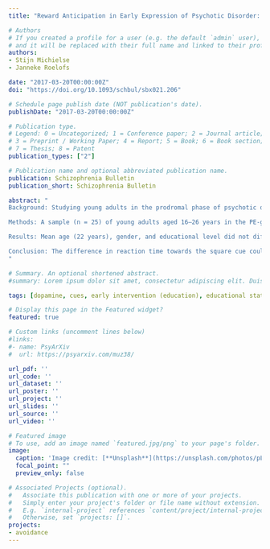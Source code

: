```yaml
---
title: "Reward Anticipation in Early Expression of Psychotic Disorder: A Functional MRI Approach"

# Authors
# If you created a profile for a user (e.g. the default `admin` user), write the username (folder name) here 
# and it will be replaced with their full name and linked to their profile.
authors:
- Stijn Michielse
- Janneke Roelofs

date: "2017-03-20T00:00:00Z"
doi: "https://doi.org/10.1093/schbul/sbx021.206"

# Schedule page publish date (NOT publication's date).
publishDate: "2017-03-20T00:00:00Z"

# Publication type.
# Legend: 0 = Uncategorized; 1 = Conference paper; 2 = Journal article;
# 3 = Preprint / Working Paper; 4 = Report; 5 = Book; 6 = Book section;
# 7 = Thesis; 8 = Patent
publication_types: ["2"]

# Publication name and optional abbreviated publication name.
publication: Schizophrenia Bulletin
publication_short: Schizophrenia Bulletin

abstract: "
Background: Studying young adults in the prodromal phase of psychotic disorder could provide information on the development of psychosis and contribute to early interventions. Previous research in patients with psychotic disorder shows alterations in the brain’s reward system (ventral medial prefrontal cortex (VMPFC), ventral striatum (VS), nucleus accumbens, caudate, putamen, ventral tegmental area (VTA)) using the monetary incentive delay task (MIDt). Reward anticipation is the expectation of reward and therefore a positive reinforcement of an action. It is hypothesized in a prodromal psychotic experiences (PE) group that reward anticipation is reduced.

Methods: A sample (n = 25) of young adults aged 16–26 years in the PE-group (CAPE positive distress subscale ≥ 2) and healthy control (HC) group (n = 42) were analyzed. Reward anticipation was based on reaction times on seven different cues in the MIDt and fMRI was measured during this phase. Cues related to win, loss, or neutral conditions with three gain/loss levels (small; €0.10, medium; €0.60 and large €3.00). During the anticipation phase, functional brain activation was recorded. Whole-brain fMRI analysis was performed using FSL focusing on the reward versus neutral contrasts. A region of interest (ROI) analysis on VMPFC, VS and VTA was conducted.

Results: Mean age (22 years), gender, and educational level did not differ. Trend significance for slower reaction times toward the loss cue in the PE-group was found. No significant differences in cue reaction times, nonresponses and money gain were found. In the fMRI analysis, main effects of large win (€3.00) > neutral were found in both groups showing widespread brain activation. When comparing PE > HC group on the large gain outcome > neutral increased activation was found in the left temporal pole. This finding was confirmed on the contrast combining all gain levels > neutral. ROI analysis did not find significant differences between groups.

Conclusion: The difference in reaction time towards the square cue could indicate a difference in loss avoidance in the PE group. Therefore, altered reward anticipation in individuals with prodromal psychosis may indicate that underlying dopamine dysregulation may be more subtle in this phase, thereby not (yet) influencing behavioral mechanisms. Increased activation in the PE-group compared to the HC-group in the reward anticipation contrast might point to a compensatory mechanism in the prodromal phase.
"

# Summary. An optional shortened abstract.
#summary: Lorem ipsum dolor sit amet, consectetur adipiscing elit. Duis posuere tellus ac convallis placerat. Proin tincidunt magna sed ex sollicitudin condimentum.

tags: [dopamine, cues, early intervention (education), educational status, neostriatum, nucleus accumbens, prefrontal cortex, psychotic disorders, reaction time, ventral tegmental area, brain, reward, gender, avoidance behavior, functional magnetic resonance imaging, brain activity, incentives, young adult, money, positive reinforcement, ventral striatum]

# Display this page in the Featured widget?
featured: true

# Custom links (uncomment lines below)
#links:
#- name: PsyArXiv
#  url: https://psyarxiv.com/muz38/

url_pdf: ''
url_code: ''
url_dataset: ''
url_poster: ''
url_project: ''
url_slides: ''
url_source: ''
url_video: ''

# Featured image
# To use, add an image named `featured.jpg/png` to your page's folder. 
image:
  caption: 'Image credit: [**Unsplash**](https://unsplash.com/photos/pLCdAaMFLTE)'
  focal_point: ""
  preview_only: false

# Associated Projects (optional).
#   Associate this publication with one or more of your projects.
#   Simply enter your project's folder or file name without extension.
#   E.g. `internal-project` references `content/project/internal-project/index.md`.
#   Otherwise, set `projects: []`.
projects:
- avoidance
---
```


